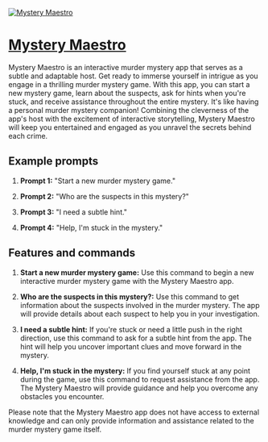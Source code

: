 [![Mystery Maestro](https://files.oaiusercontent.com/file-di1rLOz7hLFbVlPcWgaPeOHQ?se=2123-10-17T20%3A16%3A25Z&sp=r&sv=2021-08-06&sr=b&rscc=max-age%3D31536000%2C%20immutable&rscd=attachment%3B%20filename%3De99de37a-3fc1-4c26-b9a5-3816c40a4a99.png&sig=HbcdOCyJ/YNME21ar4kGckFqYbs5emifAhGr7NnVLeY%3D)](https://chat.openai.com/g/g-hvTgwmRzI-mystery-maestro)

# [Mystery Maestro](https://chat.openai.com/g/g-hvTgwmRzI-mystery-maestro)

Mystery Maestro is an interactive murder mystery app that serves as a subtle and adaptable host. Get ready to immerse yourself in intrigue as you engage in a thrilling murder mystery game. With this app, you can start a new mystery game, learn about the suspects, ask for hints when you're stuck, and receive assistance throughout the entire mystery. It's like having a personal murder mystery companion! Combining the cleverness of the app's host with the excitement of interactive storytelling, Mystery Maestro will keep you entertained and engaged as you unravel the secrets behind each crime.

## Example prompts

1. **Prompt 1:** "Start a new murder mystery game."

2. **Prompt 2:** "Who are the suspects in this mystery?"

3. **Prompt 3:** "I need a subtle hint."

4. **Prompt 4:** "Help, I'm stuck in the mystery."


## Features and commands

1. **Start a new murder mystery game:** Use this command to begin a new interactive murder mystery game with the Mystery Maestro app.

2. **Who are the suspects in this mystery?:** Use this command to get information about the suspects involved in the murder mystery. The app will provide details about each suspect to help you in your investigation.

3. **I need a subtle hint:** If you're stuck or need a little push in the right direction, use this command to ask for a subtle hint from the app. The hint will help you uncover important clues and move forward in the mystery.

4. **Help, I'm stuck in the mystery:** If you find yourself stuck at any point during the game, use this command to request assistance from the app. The Mystery Maestro will provide guidance and help you overcome any obstacles you encounter.

Please note that the Mystery Maestro app does not have access to external knowledge and can only provide information and assistance related to the murder mystery game itself.